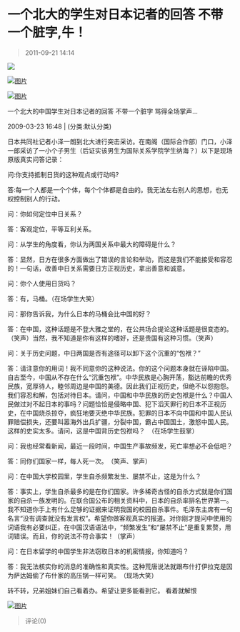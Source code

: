 # 一个北大的学生对日本记者的回答 不带一个脏字,牛！

> 2011-09-21 14:14

[![](http://ddns.4a1801.life:5244/d/Onedrive-4A1801/%E4%B8%AA%E4%BA%BA%E5%BB%BA%E7%AB%99/public/Qzone_wyf/Blogs/images/9ADF6D82.gif)](http://ddns.4a1801.life:5244/d/Onedrive-4A1801/%E4%B8%AA%E4%BA%BA%E5%BB%BA%E7%AB%99/public/Qzone_wyf/Blogs/images/9ADF6D82.gif)

[](http://b30.photo.store.qq.com/http_imgload.cgi?/rurl4_b=6559d4878045772560d0ef5f6e1e4fafbb917ff6a23e9dc168dc650cf26b162926c525197e78f4d3ddcfc3bc2f7ca46d5465bbd958a12ed4902f1b7f3bd08bb496bb0ea8eb157c69292eb49c81ac349df2897640&a=26&b=30)[](http://b30.photo.store.qq.com/http_imgload.cgi?/rurl4_b=6559d4878045772560d0ef5f6e1e4fafbb917ff6a23e9dc168dc650cf26b162926c525197e78f4d3ddcfc3bc2f7ca46d5465bbd958a12ed4902f1b7f3bd08bb496bb0ea8eb157c69292eb49c81ac349df2897640&a=26&b=30)[](http://b30.photo.store.qq.com/http_imgload.cgi?/rurl4_b=6559d4878045772560d0ef5f6e1e4fafbb917ff6a23e9dc168dc650cf26b162926c525197e78f4d3ddcfc3bc2f7ca46d5465bbd958a12ed4902f1b7f3bd08bb496bb0ea8eb157c69292eb49c81ac349df2897640&a=26&b=30)[](http://b30.photo.store.qq.com/http_imgload.cgi?/rurl4_b=6559d4878045772560d0ef5f6e1e4fafbb917ff6a23e9dc168dc650cf26b162926c525197e78f4d3ddcfc3bc2f7ca46d5465bbd958a12ed4902f1b7f3bd08bb496bb0ea8eb157c69292eb49c81ac349df2897640&a=26&b=30)[![图片](http://ddns.4a1801.life:5244/d/Onedrive-4A1801/%E4%B8%AA%E4%BA%BA%E5%BB%BA%E7%AB%99/public/Qzone_wyf/Blogs/images/C1C78227.gif)](http://ddns.4a1801.life:5244/d/Onedrive-4A1801/%E4%B8%AA%E4%BA%BA%E5%BB%BA%E7%AB%99/public/Qzone_wyf/Blogs/images/C1C78227.gif)

[](http://b30.photo.store.qq.com/http_imgload.cgi?/rurl4_b=6559d4878045772560d0ef5f6e1e4faf0041772a105ead9b4d86f335205ea004ecdb880a1ae1b75ecfd3bbf46e91a2b99d2574867b26908012292f8eedbb48ff163ab39a7da2c3dd25f53a845d8287de0717b3f9&a=26&b=30)[](http://b30.photo.store.qq.com/http_imgload.cgi?/rurl4_b=6559d4878045772560d0ef5f6e1e4faf0041772a105ead9b4d86f335205ea004ecdb880a1ae1b75ecfd3bbf46e91a2b99d2574867b26908012292f8eedbb48ff163ab39a7da2c3dd25f53a845d8287de0717b3f9&a=26&b=30)[](http://b30.photo.store.qq.com/http_imgload.cgi?/rurl4_b=6559d4878045772560d0ef5f6e1e4faf0041772a105ead9b4d86f335205ea004ecdb880a1ae1b75ecfd3bbf46e91a2b99d2574867b26908012292f8eedbb48ff163ab39a7da2c3dd25f53a845d8287de0717b3f9&a=26&b=30)[](http://b30.photo.store.qq.com/http_imgload.cgi?/rurl4_b=6559d4878045772560d0ef5f6e1e4faf0041772a105ead9b4d86f335205ea004ecdb880a1ae1b75ecfd3bbf46e91a2b99d2574867b26908012292f8eedbb48ff163ab39a7da2c3dd25f53a845d8287de0717b3f9&a=26&b=30)[![图片](http://ddns.4a1801.life:5244/d/Onedrive-4A1801/%E4%B8%AA%E4%BA%BA%E5%BB%BA%E7%AB%99/public/Qzone_wyf/Blogs/images/219CA48C.gif)](http://ddns.4a1801.life:5244/d/Onedrive-4A1801/%E4%B8%AA%E4%BA%BA%E5%BB%BA%E7%AB%99/public/Qzone_wyf/Blogs/images/219CA48C.gif)

一个北大的中国学生对日本记者的回答 不带一个脏字 骂得全场掌声...­

2009-03-23 16:48 | (分类:默认分类)­

日本共同社记者小泽一朗到北大进行突击采访。在南阁（国际合作部）门口，小泽一郎采访了一小个子男生（后证实该男生为国际关系学院学生纳海？）以下是现场原版真实问答记录：­

问:你支持抵制日货的这种观点或行动吗?­

答:每一个人都是一个个体，每个个体都是自由的。我无法左右别人的思想，也无权控制别人的行动。­

问：你如何定位中日关系？­

答：客观定位，平等互利关系。­

问：从学生的角度看，你认为两国关系中最大的障碍是什么？­

答：显然，日方在很多方面做出了错误的言论和举动，而这是我们不能接受和容忍的！一句话，改善中日关系需要日方正视历史，拿出善意和诚意。­

问：你个人使用日货吗？­

答：有，马桶。（在场学生大笑）­

问：那你告诉我，为什么日本的马桶会比中国的好？­

答：在中国，这种话题是不登大雅之堂的，在公共场合提论这种话题是很变态的。（笑声）当然，我不知道是你有这样的嗜好，还是贵国有这种习惯。（笑声）­

问：关于历史问题，中日两国是否有途径可以卸下这个沉重的“包袱？”­

答：请注意你的用词！我不同意你的这种说法。你的这个问题本身就在诬陷中国。自古至今，中国从不存在什么“沉重包袱”。中华民族是心胸开荡，豁达前瞻的优秀民族，宽厚待人，睦邻周边是中国的美德。因此我们正视历史，但绝不以怨抱怨。我们容忍和解，包括对待日本。请问，中国和中华民族的历史包袱是什么？中国人民做过对不起日本的事吗？问题恰恰是侵略中国、犯下滔天罪行的日本不正视历史，在中国烧杀掠夺，疯狂地要灭绝中华民族。犯罪的日本不向中国和中国人民认罪赔偿损失，还要叫嚣海外出兵扩疆，分裂中国，霸占中国国土，激怒中国人民。这样的史实太多。请问，这是中国背历史包袱吗？　（在场学生鼓掌）­

问：我也经常看新闻，最近一段时间，中国生产事故频发，死亡率想必不会低吧？

答：同你们国家一样，每人死一次。　（笑声、掌声）­

问：在中国大学校园里，学生自杀频繁发生、屡禁不止，这是为什么？­

答：事实上，学生自杀最多的是在你们国家。许多稀奇古怪的自杀方式就是你们国家的自杀一族发明的。在联合国公布的相关资料中，日本的自杀率排名世界第一。我不知道你手上有什么足够的证据来证明我国的校园自杀事件。毛泽东主席有一句名言“没有调查就没有发言权”。希望你做客观真实的报道。对你刚才提问中使用的词语我有必要纠正，在中国汉语语法中，“频繁发生”和“屡禁不止”是重复累赘，用词错误。而且，你的说法不符合事实！（掌声）­

问：在日本留学的中国学生非法窃取日本的机密情报，你知道吗？­

答：我无法核实你的消息的准确性和真实性。这种荒唐说法就跟布什打伊拉克是因为萨达姆偷了布什家的高压锅一样可笑。　（现场大笑）­

转不转，兄弟姐妹们自己看着办。希望让更多能看到它。­ 看着就解恨

[](http://b21.photo.store.qq.com/http_imgload.cgi?/rurl4_b=bb4fbd538a02fd7ab9f068fe9f5d5024a9752fe6923b1ec4b5e0813a4766019f12b54fc28424c20db1640eac50c5d71eab8c0ceb33f03ece33f7673b21aa39529d42a04484ed94b97c652465dd72312d3e6c96a1)[](http://b21.photo.store.qq.com/http_imgload.cgi?/rurl4_b=bb4fbd538a02fd7ab9f068fe9f5d5024a9752fe6923b1ec4b5e0813a4766019f12b54fc28424c20db1640eac50c5d71eab8c0ceb33f03ece33f7673b21aa39529d42a04484ed94b97c652465dd72312d3e6c96a1)[](http://b21.photo.store.qq.com/http_imgload.cgi?/rurl4_b=bb4fbd538a02fd7ab9f068fe9f5d5024a9752fe6923b1ec4b5e0813a4766019f12b54fc28424c20db1640eac50c5d71eab8c0ceb33f03ece33f7673b21aa39529d42a04484ed94b97c652465dd72312d3e6c96a1)[](http://b21.photo.store.qq.com/http_imgload.cgi?/rurl4_b=bb4fbd538a02fd7ab9f068fe9f5d5024a9752fe6923b1ec4b5e0813a4766019f12b54fc28424c20db1640eac50c5d71eab8c0ceb33f03ece33f7673b21aa39529d42a04484ed94b97c652465dd72312d3e6c96a1)[](http://b21.photo.store.qq.com/http_imgload.cgi?/rurl4_b=bb4fbd538a02fd7ab9f068fe9f5d5024a9752fe6923b1ec4b5e0813a4766019f12b54fc28424c20db1640eac50c5d71eab8c0ceb33f03ece33f7673b21aa39529d42a04484ed94b97c652465dd72312d3e6c96a1)[](http://b21.photo.store.qq.com/http_imgload.cgi?/rurl4_b=bb4fbd538a02fd7ab9f068fe9f5d5024a9752fe6923b1ec4b5e0813a4766019f12b54fc28424c20db1640eac50c5d71eab8c0ceb33f03ece33f7673b21aa39529d42a04484ed94b97c652465dd72312d3e6c96a1)[](http://b21.photo.store.qq.com/http_imgload.cgi?/rurl4_b=bb4fbd538a02fd7ab9f068fe9f5d5024a9752fe6923b1ec4b5e0813a4766019f12b54fc28424c20db1640eac50c5d71eab8c0ceb33f03ece33f7673b21aa39529d42a04484ed94b97c652465dd72312d3e6c96a1)[](http://b21.photo.store.qq.com/http_imgload.cgi?/rurl4_b=bb4fbd538a02fd7ab9f068fe9f5d5024a9752fe6923b1ec4b5e0813a4766019f12b54fc28424c20db1640eac50c5d71eab8c0ceb33f03ece33f7673b21aa39529d42a04484ed94b97c652465dd72312d3e6c96a1)[](http://b21.photo.store.qq.com/http_imgload.cgi?/rurl4_b=bb4fbd538a02fd7ab9f068fe9f5d5024a9752fe6923b1ec4b5e0813a4766019f12b54fc28424c20db1640eac50c5d71eab8c0ceb33f03ece33f7673b21aa39529d42a04484ed94b97c652465dd72312d3e6c96a1)[](http://b21.photo.store.qq.com/http_imgload.cgi?/rurl4_b=bb4fbd538a02fd7ab9f068fe9f5d5024a9752fe6923b1ec4b5e0813a4766019f12b54fc28424c20db1640eac50c5d71eab8c0ceb33f03ece33f7673b21aa39529d42a04484ed94b97c652465dd72312d3e6c96a1)[](http://b21.photo.store.qq.com/http_imgload.cgi?/rurl4_b=bb4fbd538a02fd7ab9f068fe9f5d5024a9752fe6923b1ec4b5e0813a4766019f12b54fc28424c20db1640eac50c5d71eab8c0ceb33f03ece33f7673b21aa39529d42a04484ed94b97c652465dd72312d3e6c96a1)[![图片](http://ddns.4a1801.life:5244/d/Onedrive-4A1801/%E4%B8%AA%E4%BA%BA%E5%BB%BA%E7%AB%99/public/Qzone_wyf/Blogs/images/3B36185E.gif)](http://ddns.4a1801.life:5244/d/Onedrive-4A1801/%E4%B8%AA%E4%BA%BA%E5%BB%BA%E7%AB%99/public/Qzone_wyf/Blogs/images/3B36185E.gif)

> 评论(0)
